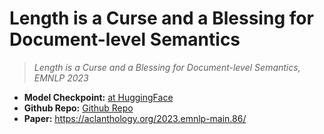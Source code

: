 # Length is a Curse and a Blessing for Document-level Semantics

> _Length is a Curse and a Blessing for Document-level Semantics, EMNLP 2023_

- **Model Checkpoint:** [at HuggingFace](https://huggingface.co/gowitheflow/LASER-cubed-bert-base-unsup)
- **Github Repo:** [Github Repo](https://github.com/gowitheflow-1998/LA-SER-cubed)
- **Paper:** https://aclanthology.org/2023.emnlp-main.86/
